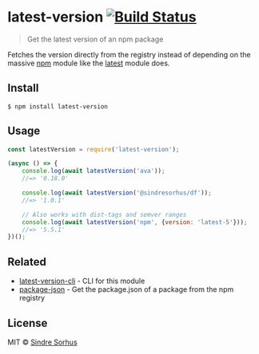 # latest-version [![Build Status](https://travis-ci.org/sindresorhus/latest-version.svg?branch=master)](https://travis-ci.org/sindresorhus/latest-version)

> Get the latest version of an npm package

Fetches the version directly from the registry instead of depending on the massive [npm](https://github.com/npm/npm/blob/8b5e7b6ae5b4cd2d7d62eaf93b1428638b387072/package.json#L37-L85) module like the [latest](https://github.com/bahamas10/node-latest) module does.


## Install

```
$ npm install latest-version
```


## Usage

```js
const latestVersion = require('latest-version');

(async () => {
	console.log(await latestVersion('ava'));
	//=> '0.18.0'

	console.log(await latestVersion('@sindresorhus/df'));
	//=> '1.0.1'

	// Also works with dist-tags and semver ranges
	console.log(await latestVersion('npm', {version: 'latest-5'}));
	//=> '5.5.1'
})();
```


## Related

- [latest-version-cli](https://github.com/sindresorhus/latest-version-cli) - CLI for this module
- [package-json](https://github.com/sindresorhus/package-json) - Get the package.json of a package from the npm registry


## License

MIT © [Sindre Sorhus](https://sindresorhus.com)
